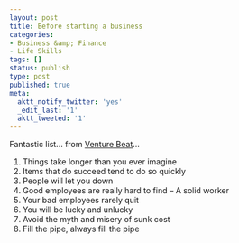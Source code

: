```yaml
---
layout: post
title: Before starting a business
categories:
- Business &amp; Finance
- Life Skills
tags: []
status: publish
type: post
published: true
meta:
  aktt_notify_twitter: 'yes'
  _edit_last: '1'
  aktt_tweeted: '1'
---
```

Fantastic list... from <a href="http://entrepreneur.venturebeat.com/2010/08/19/8-things-i-wish-i-knew-before-starting-a-business/">Venture Beat</a>...
<ol>
	<li>Things take longer than you ever imagine</li>
	<li>Items that do succeed tend to do so quickly</li>
	<li>People will let you down</li>
	<li>Good employees are really hard to find – A solid worker</li>
	<li>Your bad employees rarely quit</li>
	<li>You will be lucky and unlucky</li>
	<li>Avoid the myth and misery of sunk cost</li>
	<li>Fill the pipe, always fill the pipe</li>
</ol>
